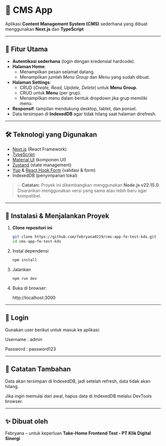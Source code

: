 # 📌 CMS App

Aplikasi **Content Management System (CMS)** sederhana yang dibuat menggunakan **Next.js** dan **TypeScript**

---

## 🚀 Fitur Utama

- **Autentikasi sederhana** (login dengan kredensial hardcode).
- **Halaman Home**:
  - Menampilkan pesan selamat datang.
  - Menampilkan jumlah *Menu Group* dan *Menu* yang sudah dibuat.
- **Halaman Settings**:
  - CRUD (*Create, Read, Update, Delete*) untuk **Menu Group**.
  - CRUD untuk **Menu** (per grup).
  - Menampilkan menu dalam bentuk dropdown jika grup memiliki menu.
- **Responsif**: tampilan mendukung desktop, tablet, dan ponsel.
- Data tersimpan di **IndexedDB** agar tidak hilang saat halaman direfresh.

---

## 🛠️ Teknologi yang Digunakan

- [Next.js](https://nextjs.org/) (React Framework)
- [TypeScript](https://www.typescriptlang.org/)
- [Material UI](https://mui.com/) (komponen UI)
- [Zustand](https://zustand-demo.pmnd.rs/) (state management)
- [Yup](https://github.com/jquense/yup) & [React Hook Form](https://react-hook-form.com/) (validasi & form)
- IndexedDB (penyimpanan lokal)

> 💡 **Catatan:** Proyek ini dikembangkan menggunakan **Node.js v22.15.0**.  
> Disarankan menggunakan versi yang sama atau lebih baru agar kompatibel.

---

## 🔧 Instalasi & Menjalankan Proyek

1. **Clone repositori ini**

    ```bash
    git clone https://github.com/febryana0219/cms-app-fe-test-kds.git
    cd cms-app-fe-test-kds
    ```

2. Instal dependensi

    ```bash
    npm install
    ```

3. Jalankan 
    ```bash
    npm run dev
    ```

4. Buka di browser:

    http://localhost:3000

---

## 🔑 Login

Gunakan user berikut untuk masuk ke aplikasi:

Username : admin

Password : password123

---

## 🧩 Catatan Tambahan

Data akan tersimpan di IndexedDB, jadi setelah refresh, data tidak akan hilang.

Jika ingin memulai dari awal, hapus data di IndexedDB melalui DevTools browser.

---

## ✨ Dibuat oleh

Febryana – untuk keperluan **Take-Home Frontend Test - PT Klik Digital Sinergi**
